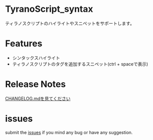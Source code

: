 # TyranoScript_syntax

ティラノスクリプトのハイライトやスニペットをサポートします。

# Features

* シンタックスハイライト
* ティラノスクリプトのタグを追加するスニペット(ctrl + spaceで表示)

# Release Notes
[CHANGELOG.mdを見てください](CHANGELOG.md)

# issues

submit the [issues](https://github.com/orukRed/tyranosyntax/issues) if you mind any bug or have any suggestion.
